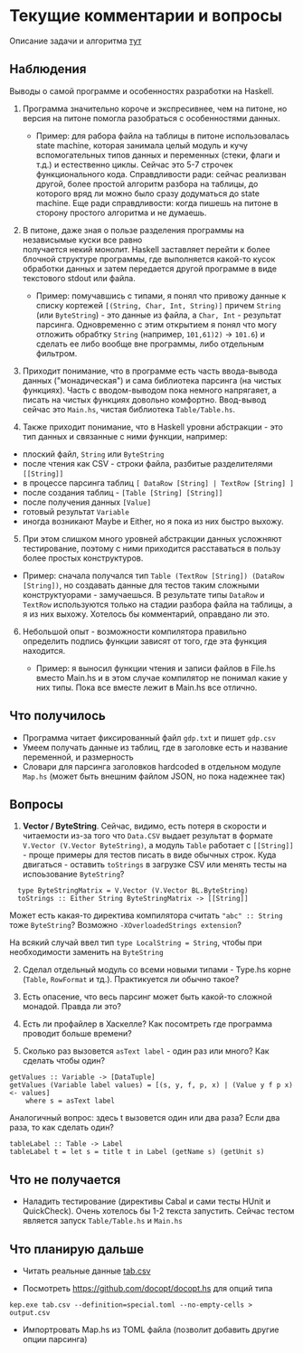 # Текущие комментарии и вопросы

Описание задачи и алгоритма [тут](README.md)

## Наблюдения

Выводы о самой программе и особенностях разработки на Haskell.

1. Программа значительно короче и экспресивнее, чем на питоне, но 
  версия на питоне помогла разобраться с особенностями данных.

   - Пример: для рабора файла на таблицы в питоне использовалась 
     state machine, которая занимала целый модуль и кучу 
     вспомогательных типов данных и переменных (стеки, флаги и т.д.) и 
     естественно циклы. Сейчас это 5-7 строчек функционального кода.
     Справдливости ради: сейчас реализван другой, более простой алгоритм
     разбора на таблицы, до которого вряд ли можно было сразу додуматься 
     до state machine. 
     Еще ради справдливости: когда пишешь на питоне в сторону простого 
     алгоритма и не думаешь.

2. В питоне, даже зная о пользе разделения программы на независымые куски все равно     
   получается некий монолит. Haskell заставляет перейти к более блочной структуре
   программы, где выполняется какой-то кусок обработки данных и затем передается 
   другой программе в виде текстового stdout или файла. 

   - Пример: помучавшись с типами, я понял что привожу данные к списку кортежей
     `[(String, Char, Int, String)]` причем `String` (или `ByteString`) - это данные 
     из файла, а `Char, Int` - результат парсинга. Одновременно с этим открытием
     я понял что могу отложить обрабтку `String` (например,  `101,61)2)` -> `101.6`)
     и сделать ее либо вообще вне программы, либо отдельным фильтром. 

3. Приходит понимание, что в программе есть часть ввода-вывода   
  данных ("монадическая") и сама библиотека парсинга (на чистых функциях). 
  Часть с вводом-выводом пока немного напрягаяет,
  а писать на чистых функциях довольно комфортно. Ввод-вывод сейчас это
  `Main.hs`, чистая библиотека `Table/Table.hs`. 


4. Также приходит понимание, что в Haskell уровни абстракции  - это тип данных и связанные с ними функции, например:
  - плоский файл, `String` или `ByteString`
  - после чтения как CSV - строки файла, разбитые разделителями `[[String]]`
  - в процессе парсинга таблиц `[ DataRow [String] | TextRow [String] ]`
  - после создания таблиц - `[Table [String] [String]]`
  - после получения данных `[Value]`
  - готовый результат `Variable`
  - иногда возникают Maybe и Either, но я пока из них быстро выхожу.
   
5. При этом слишком много уровней абстракции данных усложняют тестирование, поэтому с ними приходится расставаться в пользу более простых конструктуров. 
   
  - Пример: сначала получался тип `Table (TextRow [String]) (DataRow [String])`, 
    но создавать данные для тестов таким сложными конструктуорами - замучаешься.
    В результате типы `DataRow` и `TextRow` используются только на стадии 
    разбора файла на таблицы, а я из них выхожу. Хотелось бы  комментарий, оправдано ли это.

6. Небольшой опыт - возможности компилятора правильно определить подпись функции 
   зависят от того, где эта функция находится. 

   - Пример: я выносил функции чтения и записи файлов в File.hs вместо Main.hs
     и в этом случае компилятор не понимал какие у них типы. Пока все вместе лежит 
     в Main.hs все отлично.   

## Что получилось

- Программа читает фиксированный файл `gdp.txt` и пишет `gdp.csv`
- Умеем получать данные из таблиц, где в заголовке есть и название переменной,
  и размерность
- Словари для парсинга заголовков hardcoded в отдельном модуле `Map.hs` (может быть
  внешним файлом JSON, но пока надежнее так) 

## Вопросы 

1. **Vector / ByteString**. Сейчас, видимо, есть потеря в скорости и читаемости из-за 
  того что `Data.CSV`  выдает результат  в формате `V.Vector (V.Vector ByteString)`, а модуль `Table`  работает с `[[String]]` - проще примеры для тестов писать в виде обычных строк.  Куда двигаться - оставить `toStrings` в загрузке CSV или менять тесты на испоьзование `ByteString`?

```
  type ByteStringMatrix = V.Vector (V.Vector BL.ByteString)
  toStrings :: Either String ByteStringMatrix -> [[String]]
```

  Может есть какая-то директива компилятора считать `"аbс" :: String` тоже `ByteString`?
  Возможно `-XOverloadedStrings extension`?

  На всякий случай ввел тип `type LocalString = String`, чтобы при необходимости заменить на `ByteString`

2. Сделал отдельный модуль со всеми новыми типами - Type.hs корне (`Table`, `RowFormat` и    тд.). Практикуется ли обычно такое?
  
3. Есть опасение, что весь парсинг может быть какой-то сложной монадой. Правда ли
   это? 

4. Есть ли профайлер в Хаскелле? Как посомтреть где программа проводит больше времени?

5. Сколько раз вызовется `asText label` - один раз или много? Как сделать чтобы один?

``` 
getValues :: Variable -> [DataTuple]
getValues (Variable label values) = [(s, y, f, p, x) | (Value y f p x) <- values]
    where s = asText label
```    

Аналогичный вопрос: здесь t вызовется один или два раза? Если два раза, то как сделать один?

```
tableLabel :: Table -> Label
tableLabel t = let s = title t in Label (getName s) (getUnit s)     
``` 

## Что не получается 

- Наладить тестирование (директивы Cabal и сами тесты HUnit и QuickCheck). 
  Очень хотелось бы 1-2 текста запустить. Сейчас тестом является запуск 
  `Table/Table.hs` и `Main.hs`

## Что планирую дальше

- Читать реальные данные [tab.csv](https://raw.githubusercontent.com/mini-kep/parser-rosstat-kep/dev/data/interim/2018/07/tab.csv)

- Посмотреть https://github.com/docopt/docopt.hs для опций типа
  
```kep.exe tab.csv --definition=special.toml --no-empty-cells > output.csv```

- Импортровать Map.hs из TOML файла (позволит добавить другие опции парсинга)
